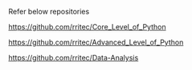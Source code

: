 Refer below repositories

https://github.com/rritec/Core_Level_of_Python


https://github.com/rritec/Advanced_Level_of_Python

https://github.com/rritec/Data-Analysis
